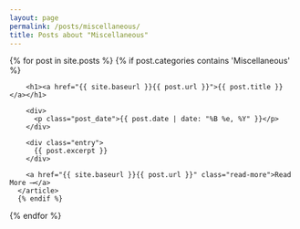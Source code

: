 ```yaml
---
layout: page
permalink: /posts/miscellaneous/
title: Posts about "Miscellaneous"
---
```


<div class="posts">
  {% for post in site.posts %}
    {% if post.categories contains 'Miscellaneous' %}
      <article class="post">

        <h1><a href="{{ site.baseurl }}{{ post.url }}">{{ post.title }}</a></h1>

        <div>
          <p class="post_date">{{ post.date | date: "%B %e, %Y" }}</p>
        </div>

        <div class="entry">
          {{ post.excerpt }}
        </div>

        <a href="{{ site.baseurl }}{{ post.url }}" class="read-more">Read More ⟶</a>
      </article>
      {% endif %}
  {% endfor %}
</div>
